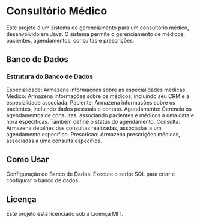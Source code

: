 <h1>Consultório Médico</h1>

Este projeto é um sistema de gerenciamento para um consultório médico, desenvolvido em Java.
O sistema permite o gerenciamento de médicos, pacientes, agendamentos, consultas e prescrições.

<h2>Banco de Dados</h2>
<h3>Estrutura do Banco de Dados</h3>
   Especialidade: Armazena informações sobre as especialidades médicas.
   Medico: Armazena informações sobre os médicos, incluindo seu CRM e a especialidade associada.
   Paciente: Armazena informações sobre os pacientes, incluindo dados pessoais e contato.
   Agendamento: Gerencia os agendamentos de consultas, associando pacientes e médicos a uma data e hora específicas. 
   Também define o status do agendamento.
   Consulta: Armazena detalhes das consultas realizadas, associadas a um agendamento específico.
   Prescricao: Armazena prescrições médicas, associadas a uma consulta específica. 


<h2>Como Usar</h2>
Configuração do Banco de Dados: Execute o script SQL para criar e configurar o banco de dados.

<h2>Licença</h2>

Este projeto está licenciado sob a Licença MIT.
